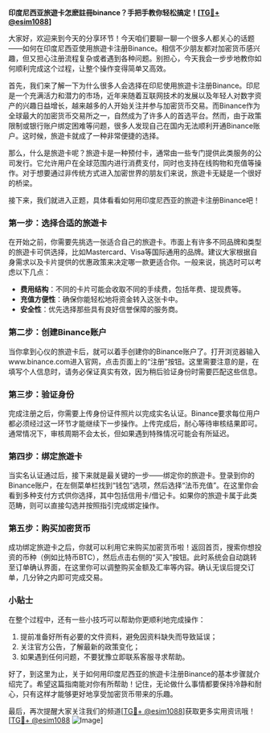 **印度尼西亚旅遊卡怎麽註冊binance？手把手教你轻松搞定！[[TG💪+ @esim1088](https://t.me/s/esim1088)]**

大家好，欢迎来到今天的分享环节！今天咱们要聊一聊一个很多人都关心的话题——如何在印度尼西亚使用旅遊卡注册Binance。相信不少朋友都对加密货币感兴趣，但又担心注册流程复杂或者遇到各种问题。别担心，今天我会一步步地教你如何顺利完成这个过程，让整个操作变得简单又高效。

首先，我们来了解一下为什么很多人会选择在印尼使用旅遊卡注册Binance。印尼是一个充满活力和潜力的市场，近年来随着互联网技术的发展以及年轻人对数字资产的兴趣日益增长，越来越多的人开始关注并参与加密货币交易。而Binance作为全球最大的加密货币交易所之一，自然成为了许多人的首选平台。然而，由于政策限制或银行账户绑定困难等问题，很多人发现自己在国内无法顺利开通Binance账户。这时候，旅遊卡就成了一种非常便捷的选择。

那么，什么是旅遊卡呢？旅遊卡是一种预付卡，通常由一些专门提供此类服务的公司发行。它允许用户在全球范围内进行消费支付，同时也支持在线购物和充值等操作。对于想要通过非传统方式进入加密世界的朋友们来说，旅遊卡无疑是一个很好的桥梁。

接下来，我们就进入正题，具体看看如何用印度尼西亚的旅遊卡注册Binance吧！

### 第一步：选择合适的旅遊卡

在开始之前，你需要先挑选一张适合自己的旅遊卡。市面上有许多不同品牌和类型的旅遊卡可供选择，比如Mastercard、Visa等国际通用的品牌。建议大家根据自身需求以及卡片提供的优惠政策来决定哪一款更适合你。一般来说，挑选时可以考虑以下几点：
- **费用结构**：不同的卡片可能会收取不同的手续费，包括年费、提现费等。
- **充值方便性**：确保你能轻松地将资金转入这张卡中。
- **安全性**：优先选择那些具有良好信誉保障的服务商。

### 第二步：创建Binance账户

当你拿到心仪的旅遊卡后，就可以着手创建你的Binance账户了。打开浏览器输入www.binance.com进入官网，点击页面上的“注册”按钮。这里需要注意的是，在填写个人信息时，请务必保证真实有效，因为稍后验证身份时需要匹配这些信息。

### 第三步：验证身份

完成注册之后，你需要上传身份证件照片以完成实名认证。Binance要求每位用户都必须经过这一环节才能继续下一步操作。上传完成后，耐心等待审核结果即可。通常情况下，审核周期不会太长，但如果遇到特殊情况可能会有所延迟。

### 第四步：绑定旅遊卡

当实名认证通过后，接下来就是最关键的一步——绑定你的旅遊卡。登录到你的Binance账户，在左侧菜单栏找到“钱包”选项，然后选择“法币充值”。在这里你会看到多种支付方式供你选择，其中包括信用卡/借记卡。如果你的旅遊卡属于此类范畴，则可以直接勾选并按照指引完成绑定操作。

### 第五步：购买加密货币

成功绑定旅遊卡之后，你就可以利用它来购买加密货币啦！返回首页，搜索你想投资的币种（例如比特币BTC），然后点击右侧的“买入”按钮。此时系统会自动跳转至订单确认界面，在这里你可以调整购买金额及汇率等内容。确认无误后提交订单，几分钟之内即可完成交易。

### 小贴士

在整个过程中，还有一些小技巧可以帮助你更顺利地完成操作：
1. 提前准备好所有必要的文件资料，避免因资料缺失而导致延误；
2. 关注官方公告，了解最新的政策变化；
3. 如果遇到任何问题，不要犹豫立即联系客服寻求帮助。

好了，到这里为止，关于如何用印度尼西亚的旅遊卡注册Binance的基本步骤就介绍完了。希望这篇指南能对你有所帮助！记住，无论做什么事情都要保持冷静和耐心，只有这样才能够更好地享受加密货币带来的乐趣。

最后，再次提醒大家关注我们的频道[[TG💪+ @esim1088](https://t.me/s/esim1088)]获取更多实用资讯哦！[[TG💪+ @esim1088](https://t.me/s/esim1088) ![Image](https://i.postimg.cc/4NQfJmqS/Snipaste-2025-05-13-00-14-12.png)]